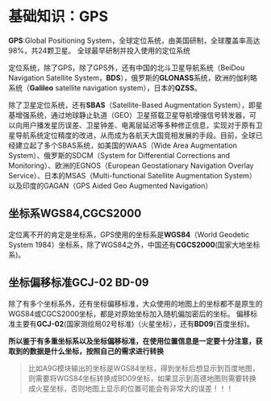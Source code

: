 基础知识：GPS
===



**GPS**:Global Positioning System，全球定位系统，由美国研制，全球覆盖率高达98%，共24颗卫星。
全球最早研制并投入使用的定位系统

定位系统，除了GPS，除了GPS外，还有中国的北斗卫星导航系统（BeiDou Navigation Satellite System，**BDS**），俄罗斯的**GLONASS**系统，欧洲的伽利略系统（**Galileo** satellite navigation system），日本的**QZSS**。

除了卫星定位系统，还有**SBAS**（Satellite-Based Augmentation System），即星基增强系统，通过地球静止轨道（GEO）卫星搭载卫星导航增强信号转发器，可以向用户播发星历误差、卫星钟差、电离层延迟等多种修正信息，实现对于原有卫星导航系统定位精度的改进，从而成为各航天大国竞相发展的手段。目前，全球已经建立起了多个SBAS系统，如美国的WAAS（Wide Area Augmentation System）、俄罗斯的SDCM（System for Differential Corrections and Monitoring）、欧洲的EGNOS（European Geostationary Navigation Overlay Service）、日本的MSAS（Multi-functional Satellite Augmentation System）以及印度的GAGAN（GPS Aided Geo Augmented Navigation）


## 坐标系WGS84,CGCS2000

定位离不开的肯定是坐标系，GPS使用的坐标系是**WGS84**（World Geodetic System 1984）坐标系，除了WGS84之外，中国还有**CGCS2000**(国家大地坐标系)。

## 坐标偏移标准GCJ-02 BD-09

除了有多个坐标系外，还有坐标偏移标准，大众使用的地图上的坐标都不是原生的WGS84或CGCS2000坐标，都是对原始坐标加入随机偏加密后的坐标。
偏移标准主要有**GCJ-02**(国家测绘局02号标准)（火星坐标），还有**BD09**(百度坐标)。

**所以鉴于有多重坐标系以及坐标偏移标准，在使用位置信息是一定要十分注意，获取到的数据是什么坐标，按照自己的需求进行转换**

> 比如A9G模块输出的坐标是WGS84坐标，得到坐标后想显示到百度地图，则需要将WGS84坐标转换成BD09坐标，如果显示到高德地图则需要转换成火星坐标，否则地图上显示的位置可能会有非常大的误差！！！


